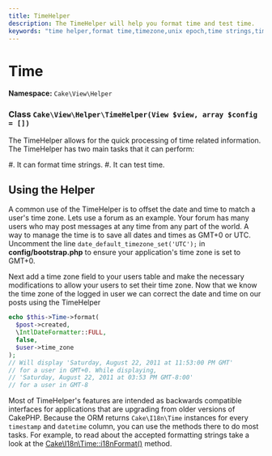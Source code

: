 ```yaml
---
title: TimeHelper
description: The TimeHelper will help you format time and test time.
keywords: "time helper,format time,timezone,unix epoch,time strings,time zone offset,utc,gmt"
---
```


# Time

**Namespace:** `Cake\View\Helper`

### Class `Cake\View\Helper\TimeHelper(View $view, array $config = [])`

The TimeHelper allows for the quick processing of time related information.
The TimeHelper has two main tasks that it can perform:

#. It can format time strings.
#. It can test time.

## Using the Helper

A common use of the TimeHelper is to offset the date and time to match a
user's time zone. Lets use a forum as an example. Your forum has many users who
may post messages at any time from any part of the world. A way to
manage the time is to save all dates and times as GMT+0 or UTC. Uncomment the
line `date_default_timezone_set('UTC');` in **config/bootstrap.php** to ensure
your application's time zone is set to GMT+0.

Next add a time zone field to your users table and make the necessary
modifications to allow your users to set their time zone. Now that we know
the time zone of the logged in user we can correct the date and time on our
posts using the TimeHelper

```php
echo $this->Time->format(
  $post->created,
  \IntlDateFormatter::FULL,
  false,
  $user->time_zone
);
// Will display 'Saturday, August 22, 2011 at 11:53:00 PM GMT'
// for a user in GMT+0. While displaying,
// 'Saturday, August 22, 2011 at 03:53 PM GMT-8:00'
// for a user in GMT-8

```

Most of TimeHelper's features are intended as backwards compatible interfaces
for applications that are upgrading from older versions of CakePHP. Because the
ORM returns `Cake\I18n\Time` instances for every `timestamp`
and `datetime` column, you can use the methods there to do most tasks.
For example, to read about the accepted formatting strings take a look at the
[Cake\\I18n\\Time::i18nFormat()](https://api.cakephp.org/5.x/class-Cake.I18n.Time.html#i18nFormat()) method.
